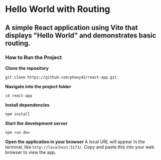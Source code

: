 # Hello World with Routing

## A simple React application using Vite that displays "Hello World" and demonstrates basic routing.

### How to Run the Project

**Clone the repository**
    
    git clone https://github.com/phany42/react-app.git
    

**Navigate into the project folder**
    
    cd react-app
  

**Install dependencies**
    
    npm install
    

**Start the development server**
    
    npm run dev
    

**Open the application in your browser**
   A local URL will appear in the terminal, like `http://localhost:5173/`. Copy and paste this into your web browser to view the app.
